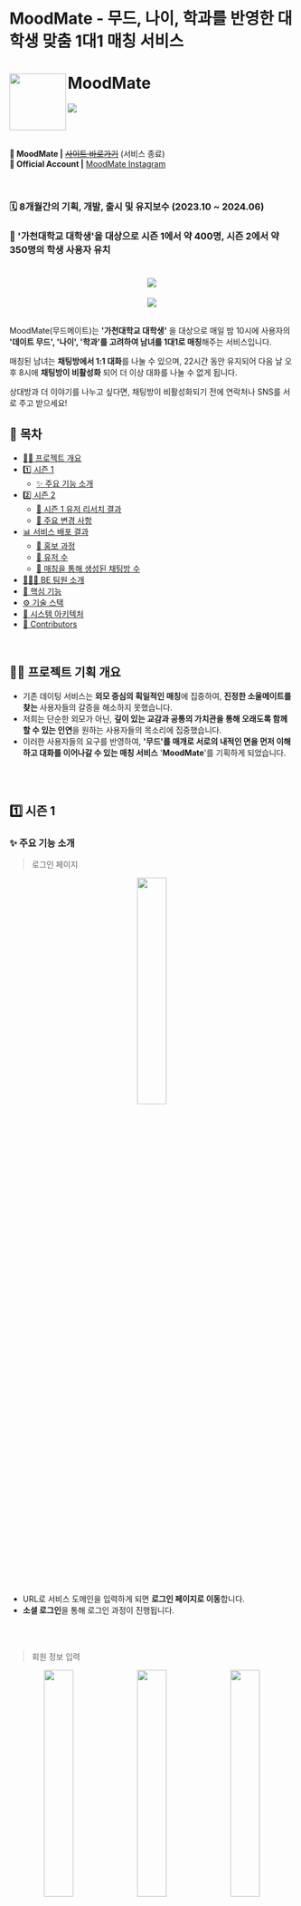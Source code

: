 # MoodMate - 무드, 나이, 학과를 반영한 대학생 맞춤 1대1 매칭 서비스

# MoodMate <a href="https://www.moodmate.site"><img src="https://github.com/user-attachments/assets/18ad2a4a-07b4-45ab-98a1-d2b38a2eefc2" align="left" width="100"></a>
<a href="https://hits.seeyoufarm.com">
  <img src="https://hits.seeyoufarm.com/api/count/incr/badge.svg?url=https%3A%2F%2Fgithub.com%2FLeets-Official%2FMoodMate-BE&count_bg=%23333333&title_bg=%23FC4F59&icon=&icon_color=%23FC4F59&title=hits&edge_flat=false)](https://hits.seeyoufarm.com"/>
</a>

<br></br>

**📱 MoodMate |** [~~사이트 바로가기~~](https://www.moodmate.site/) (서비스 종료)
</br>
**📌 Official Account |** [MoodMate Instagram](https://www.instagram.com/be_at_beat?igsh=MTJmank3N3phZHYzeA==) </br>


<br>

### 🗓️ 8개월간의 기획, 개발, 출시 및 유지보수 (2023.10 ~ 2024.06)
### 💏 '가천대학교 대학생'을 대상으로 시즌 1에서 약 400명, 시즌 2에서 약 350명의 학생 사용자 유치

<div align="center">
  <h1><img src="https://github.com/Leets-Official/MoodMate-FE/raw/develop/public/illustration/common/logo/pinklogo.png"/></h1> 
</div>

<div align="center">
  <img src="https://github.com/Leets-Official/MoodMate-FE/raw/develop/public/illustration/common/chat/chatlist.png"/>
</div>
<br />

MoodMate(무드메이트)는 **'가천대학교 대학생'** 을 대상으로 매일 밤 10시에 사용자의 **'데이트 무드', '나이', '학과'를 고려하여 남녀를 1대1로 매칭**해주는 서비스입니다. 

매칭된 남녀는 **채팅방에서 1:1 대화**를 나눌 수 있으며, 22시간 동안 유지되어 다음 날 오후 8시에 **채팅방이 비활성화** 되어 더 이상 대화를 나눌 수 없게 됩니다.

상대방과 더 이야기를 나누고 싶다면, 채팅방이 비활성화되기 전에 연락처나 SNS를 서로 주고 받으세요!

## 📄 목차

- [✍🏻 프로젝트 개요](#-프로젝트-기획-개요)
- [1️⃣ 시즌 1](#1-시즌-1)
   - [✨ 주요 기능 소개](#-주요-기능-소개)
- [2️⃣ 시즌 2](#2-시즌-2)
  - [🧐 시즌 1 유저 리서치 결과](#-시즌-1-유저-리서치-결과)
  - [🌊 주요 변경 사항](#-주요-변경-사항)
- [📊 서비스 배포 결과](#-서비스-배포-결과)
  - [🎤 홍보 과정](#-홍보-과정)
  - [🙋‍ 유저 수](#-유저-수)
  - [💬 매칭을 통해 생성된 채팅방 수](#-매칭을-통해-생성된-채팅방-수)
- [🧑🏻‍💻 BE 팀원 소개](#-be-팀원-소개)
- [🚀 핵심 기능](#-핵심-기능)
- [⚙️ 기술 스택](#-기술-스택)
- [🔨 시스템 아키텍처](#-시스템-아키텍처)
- [👥 Contributors](#-contributors)

<br />

## ✍🏻 프로젝트 기획 개요

- 기존 데이팅 서비스는 **외모 중심의 획일적인 매칭**에 집중하여, **진정한 소울메이트를 찾는** 사용자들의 갈증을 해소하지 못했습니다.
- 저희는 단순한 외모가 아닌, **깊이 있는 교감과 공통의 가치관을 통해 오래도록 함께할 수 있는 인연**을 원하는 사용자들의 목소리에 집중했습니다.
- 이러한 사용자들의 요구를 반영하여, **'무드'를 매개로 서로의 내적인 면을 먼저 이해하고 대화를 이어나갈 수 있는 매칭 서비스** '**MoodMate**'를 기획하게 되었습니다.

<br /><br/>

## 1️⃣ 시즌 1

### ✨ 주요 기능 소개
> 로그인 페이지

<p align="center">  <img src="https://github.com/user-attachments/assets/2c4b58e7-4cd8-45ff-803b-ff589f4bd624" align="center" width="32%"></p>

- URL로 서비스 도메인을 입력하게 되면 **로그인 페이지로 이동**합니다.
- **소셜 로그인**을 통해 로그인 과정이 진행됩니다.

<br /><br/>

> 회원 정보 입력 

<p align="center">  <img src="https://github.com/Leets-Official/MoodMate-FE/raw/main/public/readme/정보1.png" align="center" width="32%">  <img src="https://github.com/Leets-Official/MoodMate-FE/raw/main/public/readme/정보2.png"align="center" width="32%">  <img src="https://github.com/Leets-Official/MoodMate-FE/raw/main/public/readme/정보3.png"align="center" width="32%"></p>
<p align="center">  <img src="https://github.com/Leets-Official/MoodMate-FE/raw/main/public/readme/정보4.png" align="center" width="32%">  <img src="https://github.com/Leets-Official/MoodMate-FE/raw/main/public/readme/정보5.png"align="center" width="32%"></p>

- 사용자는 **소셜 로그인 후 회원 정보를 입력**하게 됩니다.
- 입력 정보에는 **닉네임, 성별, 나이, 학과, 키워드**가 포함되며 **키워드를 제외한 나머지 정보를 이용하여 매칭**이 진행됩니다.

<br /><br/>

> 상대 무디 조건 설정

<p align="center">  <img src="https://github.com/Leets-Official/MoodMate-FE/raw/main/public/readme/무디1.png" align="center" width="32%">  <img src="https://github.com/Leets-Official/MoodMate-FE/raw/main/public/readme/무디2.png"align="center" width="32%">  <img src="https://github.com/Leets-Official/MoodMate-FE/raw/main/public/readme/무디3.png"align="center" width="32%"></p>

- 사용자는 회원 정보 입력을 완료한 후, **상대방에 대한 조건**을 설정하게 됩니다.
- 설정 조건에는 **나이 구간, 같은 학과 선호 여부, 선호하는 무드**가 포함되며, 이 정보들은 **매칭 프로세스에서 중요한 기준으로 활용**됩니다.


<br /><br/>

> 메인페이지
<p align="center">  <img src="https://github.com/Leets-Official/MoodMate-FE/raw/main/public/readme/메인1.png" align="center" width="32%"> <img src="https://github.com/Leets-Official/MoodMate-FE/raw/main/public/readme/메인2.png"align="center" width="32%">  <img src="https://github.com/Leets-Official/MoodMate-FE/raw/main/public/readme/비활메인.png"align="center" width="32%"><figcaption align="center">
  
<p align="center">매칭대기중 | 매칭 후 채팅중 | 비활성화중 메인</p>

- 회원 정보 입력과, 상대 무디 조건 설정이 완료되면 **메인페이지로 이동**합니다.
- 메인 페이지에서는 **매일 밤 10시에 시작되는 매칭 이벤트를 강조하는 카운트다운 타이머가 표시**됩니다. **카운트다운이 종료되면 자동으로 매칭 프로세스가 시작되며, 매칭된 사용자는 분홍색 배경의 페이지로 전환**되어 채팅방으로 들어가면 매칭된 사람과 대화를 할 수 있습니다.
- 하단의 탭 바를 통해 사용자는 다음과 같은 기능에 쉽게 접근할 수 있습니다
  - **채팅방 아이콘**: 매칭된 상대와의 **대화를 시작하거나 진행 중인 대화를 계속할 수 있으며,** **매칭이 되지 않은 사람은 채팅방에 입장이 불가능**합니다.
  - **마이페이지 아이콘**: 사용자의 프로필을 관리하고, 설정을 조정할 수 있는 **마이 페이지로 이동**합니다.
  - **비활성화 아이콘**: 사용자가 원할 경우 매칭 **이벤트 참여를 일시적으로 비활성화**할 수 있으며, **재활성화하기 전까지 매칭에서 제외**됩니다.

<br /><br/>

> 채팅

<p align="center">  <img src="https://github.com/Leets-Official/MoodMate-FE/raw/main/public/readme/채팅1.png" align="center" width="32%"> <img src="https://github.com/Leets-Official/MoodMate-FE/raw/main/public/readme/채팅2.png"align="center" width="32%">  <img src="https://github.com/Leets-Official/MoodMate-FE/raw/main/public/readme/상대방채팅.png"align="center" width="32%">

<p align="center">채팅 미리보기 | 채팅중 | 상대 무디 정보 조회</p>

- 매칭이 되게 되어 채팅 페이지에 입장하게 되면, **상대로 부터 온 메시지를 미리보기로 확인할 수 있습니다.**
- **미리보기 바를 누르면 채팅방에 입장할 수 있으며**, **매칭된 상대와 1:1로 대화**를 나눌 수 있습니다.
- **상대의 아이콘을 눌러서 상대 무디의 정보도 확인할 수 있습니다.**

<br /><br/>

> 마이페이지

<p align="center">  <img src="https://github.com/Leets-Official/MoodMate-FE/raw/main/public/readme/마이페이지.png" align="center" width="32%"></p>

- 마이 페이지에서는 앞서 설정했던 **본인의 정보를 확인**할 수 있습니다.

## 2️⃣ 시즌 2
### 🧐 시즌 1 유저 리서치 결과

#### 리서치 홍보
<p align="center">  <img src="https://github.com/user-attachments/assets/e11b5ba1-3b8d-4169-93e9-2bee5aa3e2f9" align="center" width="32%">  <img src="https://github.com/user-attachments/assets/fc895239-a3e2-4b2d-bfca-53f702d67ea2"align="center" width="32%"></p>

- 무드메이트 시즌1을 마무리 한 후, 웹사이트를 직접 사용한 학우분들의 의견을 듣고 사용자의 니즈를 파악하고 기능을 기획하기 위해 유저 리서치를 위한 설문조사를 실시하였습니다.
- 교내 커뮤니티 에브리타임에 글을 게시하여 총 7명의 학우분들의 답변을 받을 수 있었습니다.
- [구글폼 링크](https://docs.google.com/spreadsheets/d/1CelnL_2IOa0NW6McUnIA3LDejoJRQTSpjXFkpHqtK6I/edit?gid=1214227825#gid=1214227825)

#### 리서치 분석

<p align="center">  <img src="https://github.com/user-attachments/assets/708edfea-3e80-499b-ba79-4c861f85636d" align="center" width="70%"></p>

- 리서치에 참여한 인원은 **총 7명으로 남자 5명, 여자 2명**이었습니다.
- 비록 적은 인원이었지만, 지인들의 피드백과 교내 커뮤니티의 반응을 함께 참고하여 분석을 진행하였습니다.

<br>

<p align="center">  <img src="https://github.com/user-attachments/assets/4c0a9993-23e5-43d6-86ea-b2331c6c93cf" width="70%"></p> 

- '**추가로 필요한 서비스**'에 대한 의견 남성 응답자의 경우 다양한 항목이 제시되었으며, 특히 ‘**채팅 알림’과 ‘상대방 조건 추가**’가 높은 빈도로 언급되었습니다. 여성 응답자는 **‘채팅 알림’이 높은 빈도**로 언급되었습니다.

<p align="center">  <img src="https://github.com/user-attachments/assets/3beb554d-b355-473f-8513-984643b659bd" align="center" width="70%"></p> 

- '**서비스 개선이 필요하다고 느낀 부분**'에 대해서 총 다섯 분께서 의견을 주셨고,'**채팅 알림 도입**'을 가장 많이 제안해 주셨습니다.

#### 시즌 2 방향성 설계

> 채팅 알림 기능 우선 도입
- ‘채팅 알림 도입’이 남성 및 여성 응답자 모두에게서 높은 빈도로 언급되었습니다. 
- 이는 사용자들이 실시간으로 소통할 수 있는 환경을 필요로 하고 있음을 시사한다고 생각했습니다.
- 따라서 **FCM을 활용한 채팅 알림 기능**을 우선적으로 도입하여 사용자 경험을 개선하는 방향으로 계획을 수립했습니다.

> 상대방 조건 추가
- 남성 응답자들 사이에서 ‘상대방 조건 추가(키, 관심사, 취미 등)’에 대한 요구가 다수 제기되었습니다.
- 하지만 키를 상대방 조건으로 등록하게 되면 서비스 취지인 ' 내적인 면을 먼저 이해하고 대화를 이어나갈 수 있는 매칭 서비스'에 적합하지 않다고 생각했습니다.
- 따라서 **나를 나타낼 수 있는 키워드 개수를 확대하고, 기존 카테고리를 취미 관련 키워드로 전환**하여 사용자 경험을 개선하는 방향으로 계획을 수립했습니다. 

> 서비스 성능 및 안정성 개선
- 로딩 속도, 오류 개선과 같은 기능적 문제가 지적되었습니다.
- 기존에 개발진도 이러한 문제를 인지하고 있었기 때문에, **안정성과 성능 최적화에 주력**하여 사용자 경험을 개선하는 방향으로 계획을 수립했습니다.

> 지속적인 사용자 피드백 수집 및 반영
- 적은 인원이었지만 다양한 의견이 제공되었으며, 이는 서비스 개선 방향성에 중요한 자료가 되었습니다.
- **보다 빠르게, 보다 많은 유저**의 의견을 받기 위해 '에브리타임' 커뮤니티에서 유저와 실시간으로 소통하며 지속적으로 피드백을 받아 서비스를 개선하는 방향으로 계획을 수립했습니다. 

<br>

### 🌊 주요 변경 사항
> PWA 도입
<p align="center">  <img src="https://github.com/user-attachments/assets/d492e8dd-09fe-4ac1-85a5-5abb0cece2b7" align="center" width="32%">  <img src="https://github.com/user-attachments/assets/dc89ba1a-910a-4ec1-b87f-765bafe6774f" align="center" width="32%"></p>

<p align="center">온보딩 페이지</p>

- 앱 알림 서비스와 UX, 채팅 기능을 개선하기 위해 **프로그레시브 웹 어플리케이션(PWA)을 도입**하였습니다.
- 유저 서비스 만족도 조사 결과, **채팅 알림 기능에 대한 유저의 요구가 확인**되었고, 이를 **Firebase의 FCM을 활용한 웹 푸쉬 기능을 적용**하여 사용자 경험을 개선하였습니다.
- Android, iOS, Desktop 앱으로 다운로드할 수 있습니다.

> 구글 로그인 → 카카오 로그인
<p align="center">  <img src="https://github.com/user-attachments/assets/95d60c12-0ba6-4c04-88a3-af1af17a7352" align="center" width="32%">  <img src="https://github.com/user-attachments/assets/1d4371b2-cf45-46a5-a951-4ac84596a5ac" align="center" width="32%"></p>

<p align="center">구글 로그인(시즌1) | 카카오 로그인(시즌2)</p>

- **시즌 1에서는 구글 로그인 기능을 도입하여 서비스를 운영**하였습니다.
- 그러나, **일부 유저가 여러 개의 구글 계정을 보유한 경우, 하나의 유저가 여러 계정으로 가입하는 문제**를 완전히 방지할 수 없다는 한계가 있었습니다.
- 때문에, **시즌 2에서는 카카오 로그인으로 변경하여 중복 가입 문제를 막을 수 있었습니다.**

> 회원 탈퇴 및 닉네임 수정 API 도입
<p align="center">  <img src="https://github.com/user-attachments/assets/5d224e71-d00f-46d8-ab7b-022f5e710164" align="center" width="32%">  <img src="https://github.com/user-attachments/assets/7904b217-8985-46a8-b452-e7be82e22652" align="center" width="32%"></p>
<p align="center">  <img src="https://github.com/user-attachments/assets/24c52d31-054f-419e-9f62-27e958c6b00b" align="center" width="32%">  <img src="https://github.com/user-attachments/assets/da0542ac-c2af-48ff-832c-e107880db1eb" align="center" width="32%"></p>
<p align="center">  <img src="https://github.com/user-attachments/assets/96d9865c-373d-45dc-9420-ff2f7d440e02" align="center" width="32%">  </p>

<p align="center">회원 탈퇴 및 닉네임 수정 기능 공지</p>

**회원 탈퇴**
- 시즌 1에서는 회원 탈퇴 기능 없이 배포했으며, 관련 피드백이 없었기 때문에 시즌 2에서도 회원 탈퇴 기능을 포함하지 않고 배포했습니다. 
- 그러나 시즌 2에서는 회원 탈퇴 기능을 문의하는 유저가 많아졌습니다.
- 이에 따라 회원 탈퇴 기능의 필요성을 인지하고, 신속하게 탈퇴 회원 API를 제작하여 배포했습니다. 

**닉네임 수정**

- 시즌 1에서도 실수로 본인의 이름으로 가입하여 닉네임 수정을 원하는 유저가 많았습니다.
- 그러나 매칭 로직을 변경해야 했기 때문에, 짧은 서비스 기간 내에 이를 수정하고 닉네임 수정 API를 제작하는 데 어려움이 있었습니다.
- 이에 따라 시즌 2에서는 매칭 로직을 변경하고, 중복 체크 기능을 포함한 닉네임 수정 API를 제작하여 배포했습니다

> 유령 회원 방지
<p align="center">  <img src="https://github.com/user-attachments/assets/4353a8eb-7fca-442d-b5e0-acbb4902b57b" align="center" width="32%">  <img src="https://github.com/user-attachments/assets/ed181fe3-bcb6-4079-821d-c2a72588ec80" align="center" width="32%"></p>
<p align="center">  <img src="https://github.com/user-attachments/assets/01924f34-0dad-4cf4-8e42-0318ad002a70" align="center" width="64%"></p>

- 시즌 1에서는 **매칭 비활성화 버튼을 누르지 않은 채 서비스를 이용하지 않는 유령 회원들이 매칭에 참여**하게 되어, 대화가 원활하게 이어지지 않는 문제가 있었습니다.
- 이를 해결하기 위해 **스프링 스케줄러(cron)를 활용**하여, 매칭 시점부터 다음 날 채팅방 비활성화 시간까지 채팅을 입력하지 않는 **유령 회원을 자동으로 매칭에서 제외**하도록 했습니다. 

> 무드 초점 전환(데이트 무드 -> 연애 무드)
<p align="center"><img src="https://github.com/user-attachments/assets/cba96dcd-3e6b-4430-bbcb-e2969c3b5739" align="center" width="29%">  <img src="https://github.com/user-attachments/assets/984946e5-0af7-4911-8db2-0c1ec699adb2" align="center" width="32%"></p>

<p align="center">데이트 무드(시즌1) | 연애 무드(시즌2)</p>

<p align="center"> <img src="https://github.com/user-attachments/assets/f27cac4a-72d7-4525-ab1b-829a7b6884b0" align="center" width="32%"> </p> 

<p align="center">무드 변경 공지</p>

**무드 초점 전환**
- 시즌 1에서는 “**어떤 무드의 데이트를 하고 싶은지**”에 초점을 맞춰 4개의 데이트 무드로 카테고리를 나누어 진행했습니다.
- 시즌 1 회고에서, 데이트 무드로 나누는 것이 데이트의 일회성 활동에 중점을 두는 것 같다는 의견이 제기되었습니다.
- 이에 따라 내부 회의에서 시즌 2에서는 “**어떤 연애를 하고 싶은지**“로 초점을 전환하고, **연애 스타일에 맞춰 카테고리를 재구성**하여 사용자가 더 깊이 있는 관계 형성을 목표로 할 수 있도록 개선하기로 결정하였고, 시즌 2에 이를 반영하여 배포하였습니다.

**무드 변경(뜨거운 -> 잔잔한)**

- 연애 카테고리(뜨거운, 편안한, 설레는, 재밌는)를 나누어 배포했을 때, “뜨거운” 무드에 대한 유저의 선호도가 매우 낮다는 것을 확인했습니다.
- 이에 따라 효율적인 서비스 운영을 위해 카테고리 조정이 필요하다고 판단하였고, 내부 회의를 통해 “뜨거운” 무드를 “잔잔한” 무드로 변경했습니다.
- 그 결과, 잔잔한 무드를 선택하는 사용자가 점차 늘어나면서 사용자들이 고르게 분산되었고, 서비스 효율성이 향상되었습니다.

> 키워드 개수 확대 및 취미 관련 카테고리로 변경
<p align="center">  <img src="https://github.com/user-attachments/assets/5c5c02a1-f811-43e6-ba4c-c8dfe978c1e0" align="center" width="32%">  <img src="https://github.com/user-attachments/assets/0f65afc1-c57e-4d6f-b9e8-2ce1a2489525" align="center" width="31.17%"></p>

<p align="center">키워드(시즌1) | 키워드(시즌2)</p>

<p align="center">  <img src="https://github.com/user-attachments/assets/f27cac4a-72d7-4525-ab1b-829a7b6884b0" align="center" width="32%"> </p> 

<p align="center">키워드 추가 공지</p>

- 유저 서비스 만족도 조사 결과, 상대방 조건 추가(키, 관심사, 취미 등)에 대한 유저의 요구가 확인되었으며, 이를 반영하여 **기존 카테고리를 취미 관련 키워드로 전환하고, 키워드 개수를 확대**하여 사용자 경험을 개선하였습니다
- **취미 카테고리로 변경**함으로써 **상대방의 취미를 이전보다 더 자세히 알 수 있었다**는 긍정적인 피드백을 받았습니다.
- 또한, **서비스 도중 유저로부터 받은 추천 키워드(“워커홀릭”, “집순돌이”, “춤”, “애주가”)를 추가**하여 사용자들이 자신을 표현할 수 있는 폭을 더욱 넓혔습니다.

> 매칭 알고리즘 고도화

[✍🏻 매칭 알고리즘 고도화 Wiki 보러가기](https://github.com/Leets-Official/MoodMate-BE/wiki/Enhancing-the-Matching-Algorithm)

> 채팅 고도화

[✍🏻 채팅 고도화 Wiki 보러가기](https://github.com/Leets-Official/MoodMate-BE/wiki/Enhancing-the-Chatting)

> 인프라 최적화

[✍🏻 인프라 최적화 Wiki 보러가기](https://github.com/Leets-Official/MoodMate-BE/wiki/Infrastructure-Optimization)


## 📊 서비스 배포 결과

### 🎤 홍보 과정
#### 1. 교내 커뮤니티 사이트 '에브리타임'에 홍보게시물 게시

> 시즌 1
<p align="center">  <img src="https://github.com/user-attachments/assets/bd3ff758-270e-4409-965b-2a19bac45e11" align="center" width="32%">  <img src="https://github.com/user-attachments/assets/c4eb0013-d9be-40de-a6fb-6352ca569265" align="center" width="32%"></p>

> 시즌 2
<p align="center">  <img src="https://github.com/user-attachments/assets/443f2d9f-fb5d-496f-a95c-04b7cae28b70" align="center" width="32%">  <img src="https://github.com/user-attachments/assets/1b8edef7-2fcf-42b7-bee7-b2b07e4efe82" align="center" width="32%">  <img src="https://github.com/user-attachments/assets/44484e21-1dd4-43f3-9625-46dd8d679626" align="center" width="32%"></p>


#### 2. 공식 인스타그램 계정에 홍보글 게시
> 시즌 1
<p align="center">  <img src="https://github.com/user-attachments/assets/bba99e62-79b6-4f8a-8796-2467f113e5aa" align="center" width="32%"> </p>

> 시즌 2
<p align="center">  <img src="https://github.com/user-attachments/assets/e3acf93c-0eb7-4787-b889-be82d7f479bc" align="center" width="32%"> </p>


#### 3. 교내 홍보 포스터 부착
> 시즌 1
<p align="center">  <img src="https://github.com/user-attachments/assets/8acc0cf5-100f-4dc3-8f45-6608a9cde946" align="center" width="32%"> </p>

> 시즌 2
<p align="center">  <img src="https://github.com/user-attachments/assets/c1852b2a-028d-4471-ba94-2af1fc70a5c0" align="center" width="32%"> </p>

### 🙋‍ 유저 수
> 시즌 1
<p align="center">  <img src="https://github.com/user-attachments/assets/c68d6e72-8c45-4ab5-b836-35dee56e9e98" align="center" width="70%"> </p>

- 배포기간 (2023.12.18 - 2023.12.26 총 9일) 운영 DB 기준 **회원가입 수 총 396명**을 기록하였습니다.

> 시즌 2
<p align="center">  <img src="https://github.com/user-attachments/assets/26580355-0215-482d-9cfb-41cd406744db" align="center" width="70%"> </p>

- 배포기간 (2024.05.17 - 2023.06.01 총 16일) 운영 DB 기준 **회원가입 수 총 342명**을 기록하였습니다.
- 첫날 가입한 9명은 정식 출시 전에 QA를 위해 가입한 팀원들입니다.

### 💬 매칭을 통해 생성된 채팅방 수
> 시즌 1
<p align="center">  <img src="https://github.com/user-attachments/assets/48d8ad28-8a4c-4e1f-991d-5caf84936882" align="center" width="70%"> </p>

- 매칭 서비스 기간 (2023.12.19 - 2023.12.25, 총 7일) 동안 운영 DB 기준으로 **하루 평균 약 87개의 채팅방이 생성**되었으며, 이는 **하루 평균 약 174명의 남녀가 매칭**되었다는 의미입니다. 
- 시간이 지남에 따라 매칭된 남녀 수가 꾸준히 증가하면서 더 많은 채팅방이 생성되었습니다. 특히 2023년 12월 25일에는 **가장 많은 110개의 채팅방이 생성**되었으며, 이는 **총 220명의 남녀가 매칭**된 것을 의미합니다.

> 시즌 2
<p align="center">  <img src="https://github.com/user-attachments/assets/577a5345-3350-4e1d-8b36-414db60749ae" align="center" width="70%"> </p>

- 매칭 서비스 기간 (2024.05.18 - 2024.05.31, 총 14일) 동안 운영 DB 기준으로 **하루 평균 약 59개의 채팅방이 생성**되었으며, 이는 **하루 평균 약 118명의 남녀가 매칭**되었다는 의미입니다.
- **유령 회원을 비활성화**함으로써 실제로 서비스를 사용하는 사용자들 간의 매칭이 이루어져 **매칭의 질이 향상되었고, 실제 대화가 이루어질 가능성이 높힐 수 있었습니다.**
- 또한, **유령 회원을 제외했음에도 불구하고 매칭된 채팅방 수가 꾸준히 증가**하는 것은 **유효 사용자 기반이 지속적으로 확대되고 있음을 시사**하며, 이는 **서비스 개선 노력의 성공과 사용자 경험이 긍정적임을 의미**합니다.


## 🧡 FE 팀원 소개

|                                                             김나영                                                              |                                     신은지                                     |                                                             조혜원                                                             |
| :-----------------------------------------------------------------------------------------------------------------------------: | :----------------------------------------------------------------------------: | :----------------------------------------------------------------------------------------------------------------------------: |
| <img src="https://avatars.githubusercontent.com/u/70098144?s=400&u=0d205e74937390beac28c6ea7fb8f0cec539495d&v=4" width="120" /> | <img src="https://avatars.githubusercontent.com/u/81403265?v=4" width="120" /> | <img src="https://user-images.githubusercontent.com/101498350/189495158-82952cba-8faf-4da7-896d-9bdc34508c97.jpg" width="120"> |
|                                                             **FE**                                                              |                                     **FE**                                     |                                                             **FE**                                                             |
|                                         [@nayoung3669](https://github.com/nayoung3669)                                          |                   [@eunji0714](https://github.com/eunji0714)                   |                                          [@One-HyeWon](https://github.com/One-HyeWon)                                          |

<br />

## 🚀 핵심 기능 및 FE 기술적 도전

### PWA 적용

> 앱 알림 서비스, UX, 채팅 기능 개선을 위한 프로그레시브 웹 어플리케이션 제작

- 유저 서비스 만족도 조사 결과, 채팅 알림 기능 구현에 대한 유저 니즈를 파악하였습니다.
- Firebase의 FCM 활용 웹 푸쉬 기능을 추가하였습니다.
- 서비스워커를 등록하였습니다.
- Android, iOS, Desktop 앱 다운로드가 가능하게 하였습니다.

### 매칭 시스템

> 유저가 설정한 데이트 무드, 나이 선호도, 같은 학과 선호 여부 고려

- 기존 **Gale-Shapley 알고리즘을 서비스에 맞게 커스텀**하여, N명의 남성과 M명의 여성(또는 그 반대)의 **세 가지 선호도(무드, 나이, 같은 학과 여부)를 기반으로 최적의 매칭을 제공**하도록 개발하였습니다. 
- **매칭 활성화 시 하루에 한 번 자동으로 매칭**이 이루어지며, **매칭이 비활성화된 경우, 유저가 다시 활성화할 때까지 매칭이 진행되지 않도록 구현**했습니다.
- 시즌 1에서는 시스템이 **user_id를 테이블에 저장된 순서대로 가져와 이전에 매칭된 사용자가 다시 매칭되는 문제**가 있었습니다. 이를 해결하기 위해 매칭 **시스템의 무작위성을 높이고, 이미 매칭된 사람과 다시 만날 확률을 최소화하는 작업을 진행**했습니다.
- 시즌 2에서는 **시즌 1에서 보수하지 못했던, 매칭 과정에서 모든 사용자가 참여할 수 있도록 보장하고, 매칭되지 않는 문제를 해결하며, 예외 처리를 통해 시스템 안정성을 강화**하는 등 핵심적인 기술 개선 작업을 진행했습니다. 또한, **매칭 알고리즘 작동 중 회원 탈퇴를 방지**하여 프로그램의 신뢰성을 높였습니다.

### 1:1 실시간 채팅

> 웹소켓과 Stomp 프로토콜을 이용한 1:1 채팅방 구현

- 실시간 채팅에 적합하며 양방향 통신을 지원하는 Socket통신 방식을 **WebSocket 프로토콜을 사용**하여 개발하였습니다.
- pub, sub 모델을 통한 양방향 통신을 구현하였습니다.
- recoil 전역 상태 관리툴을 이용해 실시간 채팅이 올 때 마다 클라이언트 사이드에 저장함으로서 백엔드 api 요청 횟수 조절하였습니다.

### 채팅방 무한스크롤

> 리액트 쿼리와 IntersectionObserver를 활용한 무한 스크롤 구현으로, 사용자가 원할 때만 채팅 내용을 가져옴

- Intersection Observer를 통한 컨테이너 컴포넌트의 스크롤 조절로 UX를 향상하였습니다.
- 유저가 스크롤을 위로 올리면 이전의 채팅이 설정한 사이즈만큼 보여지게 하였습니다. (채팅 미리보기 Size = 1, 채팅방 Size = 40)
- 다음 페이지의 element가 없다면 더이상의 불필요한 백엔드 api 요청을 하지 않습니다.
- 스크롤이 맨 위 또는 중간에 있을 때, 실시간 메시지를 송수신하면 스크롤이 가장 아래로 내려갑니다.
- Tanstack Query의 useInfiniteQuery 활용 커스텀훅으로 캐싱합니다.
- Portal로 모달을 구현하여 semantic 코드 일관성을 유지하였습니다. \*\*\*\*

### 구글 소셜 로그인

> 서버에서 accessToken과 refreshToken을 발급받아 로그인을 진행함

- 토큰의 여부에 따라 접근할 수 있는 주소가 달라집니다.
- 로그인 직후 유저의 정보가 입력되어 있으면 메인페이지로, null이면 정보입력페이지로 redirect 됩니다.
- accessToken가 만료되면 refreshToken으로 accessToken을 재발급 받습니다.

### 메인페이지 상태 변화 (+타이머)

> 매칭 여부에 따라 메인페이지의 UI가 변화됨

- roomActive에 따라 매칭 전후를 구분하여 알맞은 UI를 제공해줍니다. (색, 위치, 문구 등)
- 현재 시간을 가져와, 특정 시간(매칭 완료 시간, 채팅 완료 시간)까지 남은 시간을 메인페이지에 표시해줍니다.
- 매칭 전 '채팅방 이동 버튼'을 누를 시 이동하지 않고 매칭 미완료 모달창 생성합니다.

### 마이페이지 카테고리

> 각 카테고리 제목을 클릭하여 본인이 입력한 정보 확인 가능함

- 항목을 토글로 만들어 보기 편리하게 만들었습니다.
- 제목, 아이콘, 내용 모두 컴포넌트로 만들어 재활용합니다.

</aside>

<br />
